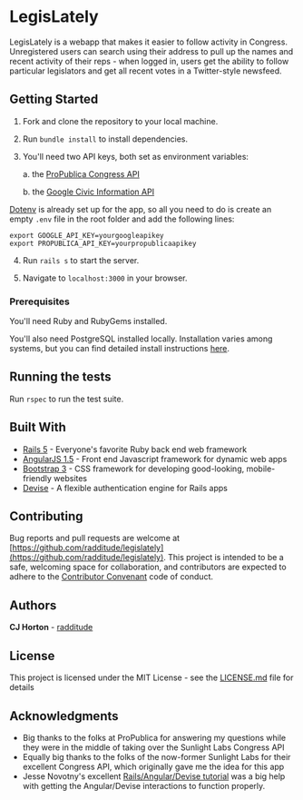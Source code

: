 # LegisLately

LegisLately is a webapp that makes it easier to follow activity in Congress. Unregistered users can search using their address to pull up the names and recent activity of their reps - when logged in, users get the ability to follow particular legislators and get all recent votes in a Twitter-style newsfeed.

## Getting Started

1. Fork and clone the repository to your local machine.
2. Run `bundle install` to install dependencies.
3. You'll need two API keys, both set as environment variables:

   a. the [ProPublica Congress API](https://www.propublica.org/datastore/api/propublica-congress-api)
   
   b. the [Google Civic Information API](https://developers.google.com/civic-information/docs/using_api)
   
[Dotenv](https://github.com/bkeepers/dotenv) is already set up for the app, so all you need to do is create an empty `.env` file in the root folder and add the following lines:
```
export GOOGLE_API_KEY=yourgoogleapikey
export PROPUBLICA_API_KEY=yourpropublicaapikey
```
4. Run `rails s` to start the server.

5. Navigate to `localhost:3000` in your browser.

### Prerequisites

You'll need Ruby and RubyGems installed.

You'll also need PostgreSQL installed locally. Installation varies among systems, but you can find detailed install instructions [here](http://www.postgresguide.com/setup/install.html).

## Running the tests

Run `rspec` to run the test suite. 

## Built With

* [Rails 5](http://rubyonrails.org/) - Everyone's favorite Ruby back end web framework
* [AngularJS 1.5](https://angularjs.org/) - Front end Javascript framework for dynamic web apps
* [Bootstrap 3](http://getbootstrap.com/) - CSS framework for developing good-looking, mobile-friendly websites
* [Devise](https://github.com/plataformatec/devise) - A flexible authentication engine for Rails apps

## Contributing

Bug reports and pull requests are welcome at [https://github.com/radditude/legislately](https://github.com/radditude/legislately). This project is intended to be a safe, welcoming space for collaboration, and contributors are expected to adhere to the [Contributor Convenant](http://contributor-covenant.org/version/1/4/) code of conduct.

## Authors

**CJ Horton** - [radditude](https://github.com/radditude)

## License

This project is licensed under the MIT License - see the [LICENSE.md](LICENSE.md) file for details

## Acknowledgments

* Big thanks to the folks at ProPublica for answering my questions while they were in the middle of taking over the Sunlight Labs Congress API
* Equally big thanks to the folks of the now-former Sunlight Labs for their excellent Congress API, which originally gave me the idea for this app
* Jesse Novotny's excellent [Rails/Angular/Devise tutorial](https://www.sitepoint.com/setting-up-an-angular-spa-on-rails-with-devise-and-bootstrap/) was a big help with getting the Angular/Devise interactions to function properly.
